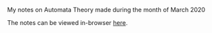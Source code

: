 My notes on Automata Theory made during the month of March 2020

The notes can be viewed in-browser [here](amitrajaraman.github.io/automata-theory/Automata_Theory.pdf).
